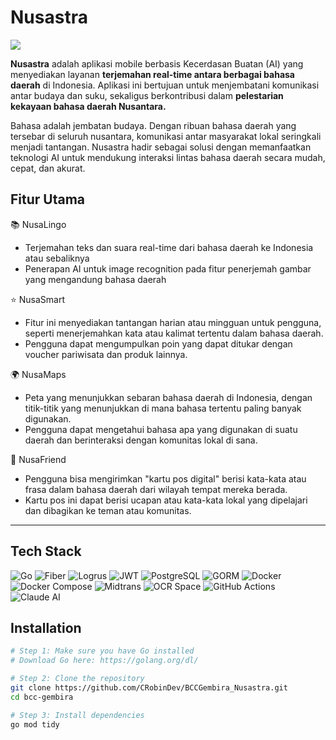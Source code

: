 # Nusastra
<img src="https://uwvabkbqkfngsewizdmm.supabase.co/storage/v1/object/public/bebek/halo/logolong.png">

**Nusastra** adalah aplikasi mobile berbasis Kecerdasan Buatan (AI) yang menyediakan layanan **terjemahan real-time antara berbagai bahasa daerah** di Indonesia. Aplikasi ini bertujuan untuk menjembatani komunikasi antar budaya dan suku, sekaligus berkontribusi dalam **pelestarian kekayaan bahasa daerah Nusantara.**

Bahasa adalah jembatan budaya. Dengan ribuan bahasa daerah yang tersebar di seluruh nusantara, komunikasi antar masyarakat lokal seringkali menjadi tantangan. Nusastra hadir sebagai solusi dengan memanfaatkan teknologi AI untuk mendukung interaksi lintas bahasa daerah secara mudah, cepat, dan akurat.

## Fitur Utama

📚 NusaLingo
- Terjemahan teks dan suara real-time dari bahasa daerah ke Indonesia atau sebaliknya
- Penerapan AI untuk image recognition pada fitur penerjemah gambar yang mengandung bahasa daerah

⭐ NusaSmart
- Fitur ini menyediakan tantangan harian atau mingguan untuk pengguna, seperti menerjemahkan kata atau kalimat tertentu dalam bahasa daerah.
- Pengguna dapat mengumpulkan poin yang dapat ditukar dengan voucher pariwisata dan produk lainnya.
  
🌍 NusaMaps
-  Peta yang menunjukkan sebaran bahasa daerah di Indonesia, dengan titik-titik yang menunjukkan di mana bahasa tertentu paling banyak digunakan.
-  Pengguna dapat mengetahui bahasa apa yang digunakan di suatu daerah dan berinteraksi dengan komunitas lokal di sana.

💌 NusaFriend
- Pengguna bisa mengirimkan "kartu pos digital" berisi kata-kata atau frasa dalam bahasa daerah dari wilayah tempat mereka berada.
- Kartu pos ini dapat berisi ucapan atau kata-kata lokal yang dipelajari dan dibagikan ke teman atau komunitas.
---

## Tech Stack

![Go](https://img.shields.io/badge/-Go-00ADD8?logo=go&logoColor=white&style=for-the-badge)
![Fiber](https://img.shields.io/badge/-Fiber-FF6F00?logo=fiber&logoColor=white&style=for-the-badge)
![Logrus](https://img.shields.io/badge/-Logrus-FF6F00?logo=logrus&logoColor=white&style=for-the-badge)
![JWT](https://img.shields.io/badge/-JWT-000000?logo=json-web-tokens&logoColor=white&style=for-the-badge)
![PostgreSQL](https://img.shields.io/badge/-PostgreSQL-336791?logo=postgresql&logoColor=white&style=for-the-badge)
![GORM](https://img.shields.io/badge/-GORM-00ADD8?logo=go&logoColor=white&style=for-the-badge)
![Docker](https://img.shields.io/badge/-Docker-2496ED?logo=docker&logoColor=white&style=for-the-badge)
![Docker Compose](https://img.shields.io/badge/-Docker%20Compose-2496ED?logo=docker&logoColor=white&style=for-the-badge)
![Midtrans](https://img.shields.io/badge/-Midtrans-00A859?logo=midtrans&logoColor=red&style=for-the-badge)
![OCR Space](https://img.shields.io/badge/-OCR.space-FF6F00?logo=ocrspace&logoColor=white&style=for-the-badge)
![GitHub Actions](https://img.shields.io/badge/-GitHub%20Actions-2088FF?logo=github-actions&logoColor=white&style=for-the-badge)
![Claude AI](https://img.shields.io/badge/-Claude%20AI-FF6F00?logo=claude&logoColor=white&style=for-the-badge)

## Installation
```bash
# Step 1: Make sure you have Go installed
# Download Go here: https://golang.org/dl/

# Step 2: Clone the repository
git clone https://github.com/CRobinDev/BCCGembira_Nusastra.git
cd bcc-gembira

# Step 3: Install dependencies
go mod tidy
